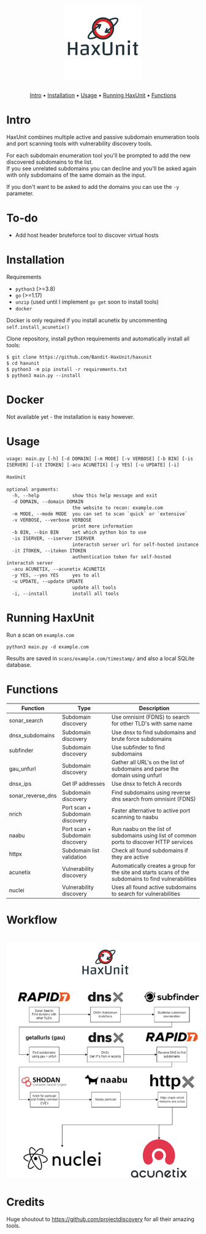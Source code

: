 <h1 align="center">
  <img src="static/logo.png" alt="haxunit" width="200px"></a>
  <br>
</h1>

<p align="center">
  <a href="#intro">Intro</a> •
  <a href="#installation">Installation</a> •
  <a href="#usage">Usage</a> •
  <a href="#running-haxunit">Running HaxUnit</a> •
  <a href="#functions">Functions</a>
</p>

# Intro
HaxUnit combines multiple active and passive subdomain enumeration tools and port scanning tools with vulnerability discovery tools.

For each subdomain enumeration tool you'll be prompted to add the new discovered subdomains to the list.</br>
If you see unrelated subdomains you can decline and you'll be asked again with only subdomains of the same domain as the input.

If you don't want to be asked to add the domains you can use the `-y` parameter.

# To-do
- Add host header bruteforce tool to discover virtual hosts

# Installation


Requirements
- `python3` (>=3.8)
- `go` (>=1.17) 
- `unzip` (used until I implement `go get` soon to install tools)
- `docker`

Docker is only required if you install acunetix by uncommenting `self.install_acunetix()`

Clone repository, install python requirements and automatically install all tools:
```commandline
$ git clone https://github.com/Bandit-HaxUnit/haxunit
$ cd haxunit
$ python3 -m pip install -r requirements.txt
$ python3 main.py --install
```

# Docker
Not available yet - the installation is easy however.

# Usage

```commandline
usage: main.py [-h] [-d DOMAIN] [-m MODE] [-v VERBOSE] [-b BIN] [-is ISERVER] [-it ITOKEN] [-acu ACUNETIX] [-y YES] [-u UPDATE] [-i]

HaxUnit

optional arguments:
  -h, --help            show this help message and exit
  -d DOMAIN, --domain DOMAIN
                        the website to recon: example.com
  -m MODE, --mode MODE  you can set to scan `quick` or `extensive`
  -v VERBOSE, --verbose VERBOSE
                        print more information
  -b BIN, --bin BIN     set which python bin to use
  -is ISERVER, --iserver ISERVER
                        interactsh server url for self-hosted instance
  -it ITOKEN, --itoken ITOKEN
                        authentication token for self-hosted interactsh server
  -acu ACUNETIX, --acunetix ACUNETIX
  -y YES, --yes YES     yes to all
  -u UPDATE, --update UPDATE
                        update all tools
  -i, --install         install all tools
```

# Running HaxUnit
Run a scan on `example.com`
```commandline
python3 main.py -d example.com
```

Results are saved in `scans/example.com/timestamp/` and also a local SQLite database.

# Functions

| Function          | Type                            | Description                                                                                           |
|-------------------|---------------------------------|-------------------------------------------------------------------------------------------------------|
| sonar_search      | Subdomain discovery             | Use omnisint (FDNS) to search for other TLD's with same name                                          |
| dnsx_subdomains   | Subdomain discovery             | Use dnsx to find subdomains and brute force subdomains                                                |
| subfinder         | Subdomain discovery             | Use subfinder to find subdomains                                                                      |
| gau_unfurl        | Subdomain discovery             | Gather all URL's on the list of subdomains and parse the domain using unfurl                          |
 | dnsx_ips          | Get IP addresses                | Use dnsx to fetch A records                                                                           |
| sonar_reverse_dns | Subdomain discovery             | Find subdomains using reverse dns search from omnisint (FDNS)                                         |
| nrich             | Port scan + Subdomain discovery | Faster alternative to active port scanning to naabu                                                   | 
| naabu             | Port scan + Subdomain discovery | Run naabu on the list of subdomains using list of common ports to discover HTTP services              |
| httpx             | Subdomain list validation       | Check all found subdomains if they are active                                                         |
| acunetix          | Vulnerability discovery         | Automatically creates a group for the site and starts scans of the subdomains to find vulnerabilities |
| nuclei            | Vulnerability discovery         | Uses all found active subdomains to search for vulnerabilities                                        |

# Workflow
<h1 align="center">
  <img src="static/workflow.png" alt="workflow"></a>
  <br>
</h1>

# Credits
Huge shoutout to https://github.com/projectdiscovery for all their amazing tools.